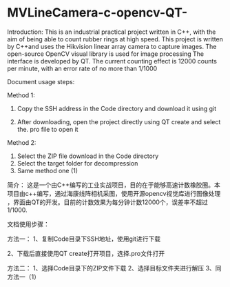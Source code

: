 # MVLineCamera-c-opencv-QT-
Introduction:
This is an industrial practical project written in C++, with the aim of being able to count rubber rings at high speed. This project is written by C++and uses the Hikvision linear array camera to capture images. The open-source OpenCV visual library is used for image processing
The interface is developed by QT. The current counting effect is 12000 counts per minute, with an error rate of no more than 1/1000

Document usage steps:

Method 1:
1. Copy the SSH address in the Code directory and download it using git

2. After downloading, open the project directly using QT create and select the. pro file to open it

Method 2:
1. Select the ZIP file download in the Code directory
2. Select the target folder for decompression
3. Same method one (1)

简介：
这是一个由C++编写的工业实战项目，目的在于能够高速计数橡胶圈。本项目由c++编写，通过海康线阵相机采图，使用开源opencv视觉库进行图像处理
，界面由QT的开发。目前的计数效果为每分钟计数12000个，误差率不超过1/1000.

文档使用步骤：

方法一：
1、复制Code目录下SSH地址，使用git进行下载

2、下载后直接使用QT create打开项目，选择.pro文件打开

方法二：
1、选择Code目录下的ZIP文件下载
2、选择目标文件夹进行解压
3、同方法一（1）


